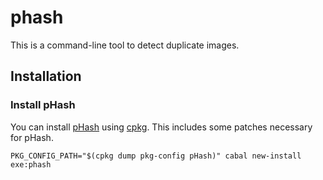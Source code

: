 # phash

This is a command-line tool to detect duplicate images.

## Installation

### Install pHash

You can install [pHash](http://phash.org/) using
[cpkg](http://hackage.haskell.org/package/cpkg). This includes some patches
necessary for pHash.

```
PKG_CONFIG_PATH="$(cpkg dump pkg-config pHash)" cabal new-install exe:phash
```
